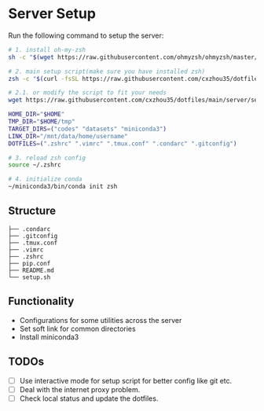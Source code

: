 # Server Setup

Run the following command to setup the server:
```bash
# 1. install oh-my-zsh
sh -c "$(wget https://raw.githubusercontent.com/ohmyzsh/ohmyzsh/master/tools/install.sh -O -)"

# 2. main setup script(make sure you have installed zsh)
zsh -c "$(curl -fsSL https://raw.githubusercontent.com/cxzhou35/dotfiles/main/server/setup.sh)"

# 2.1. or modify the script to fit your needs
wget https://raw.githubusercontent.com/cxzhou35/dotfiles/main/server/setup.sh

HOME_DIR="$HOME"
TMP_DIR="$HOME/tmp"
TARGET_DIRS=("codes" "datasets" "miniconda3")
LINK_DIR="/mnt/data/home/username"
DOTFILES=(".zshrc" ".vimrc" ".tmux.conf" ".condarc" ".gitconfig")

# 3. reload zsh config
source ~/.zshrc

# 4. initialize conda
~/miniconda3/bin/conda init zsh
```

## Structure

```
├── .condarc
├── .gitconfig
├── .tmux.conf
├── .vimrc
├── .zshrc
├── pip.conf
├── README.md
└── setup.sh
```

## Functionality

- Configurations for some utilities across the server
- Set soft link for common directories
- Install miniconda3

## TODOs

- [ ] Use interactive mode for setup script for better config like git etc.
- [ ] Deal with the internet proxy problem.
- [ ] Check local status and update the dotfiles.
